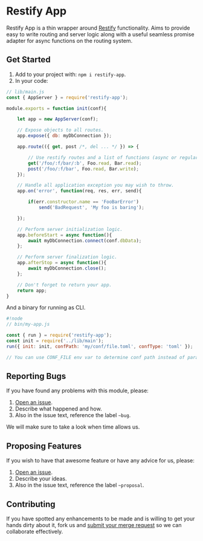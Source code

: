 
# Restify App

Restify App is a thin wrapper around [Restify](http://restify.com) functionality.
Aims to provide easy to write routing and server logic along with a useful
seamless promise adapter for async functions on the routing system.

## Get Started
1. Add to your project with: `npm i restify-app`.
2. In your code:

```js
// lib/main.js
const { AppServer } = require('restify-app');

module.exports = function init(conf){

    let app = new AppServer(conf);

    // Expose objects to all routes.
    app.expose({ db: myDbConnection });

    app.route(({ get, post /*, del ... */ }) => {

        // Use restify routes and a list of functions (async or regular no matter).
        get('/foo/:f/bar/:b', Foo.read, Bar.read);
        post('/foo/:f/bar', Foo.read, Bar.write);
    });

    // Handle all application exception you may wish to throw.
    app.on('error', function(req, res, err, send){

        if(err.constructor.name == 'FooBarError')
            send('BadRequest', 'My foo is baring');

    });

    // Perform server initialization logic.
    app.beforeStart = async function(){
        await myDbConnection.connect(conf.dbData);
    };

    // Perform server finalization logic.
    app.afterStop = async function(){
        await myDbConnection.close();
    };

    // Don't forget to return your app.
    return app;
}
```

And a binary for running as CLI.

```js
#!node
// bin/my-app.js

const { run } = require('restify-app');
const init = require('../lib/main');
run({ init: init, confPath: 'my/conf/file.toml', confType: 'toml' });

// You can use CONF_FILE env var to determine conf path instead of parameter.
```

## Reporting Bugs
If you have found any problems with this module, please:

1. [Open an issue](https://gitlab.com/GCSBOSS/rstify-app/issues/new).
2. Describe what happened and how.
3. Also in the issue text, reference the label `~bug`.

We will make sure to take a look when time allows us.

## Proposing Features
If you wish to have that awesome feature or have any advice for us, please:
1. [Open an issue](https://gitlab.com/GCSBOSS/rstify-app/issues/new).
2. Describe your ideas.
3. Also in the issue text, reference the label `~proposal`.

## Contributing
If you have spotted any enhancements to be made and is willing to get your hands dirty about it, fork us and [submit your merge request](https://gitlab.com/GCSBOSS/rstify-app/merge_requests/new) so we can collaborate effectively.
